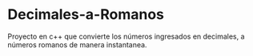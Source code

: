 # Decimales-a-Romanos
Proyecto en c++ que convierte los números ingresados en decimales, a números romanos de manera instantanea.
